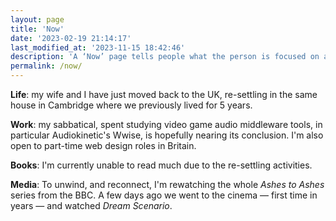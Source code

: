 ```yaml
---
layout: page
title: 'Now'
date: '2023-02-19 21:14:17'
last_modified_at: '2023-11-15 18:42:46'
description: 'A ‘Now’ page tells people what the person is focused on at this point in their life. From an idea by Derek Sivers.'
permalink: /now/
---
```

**Life**: my wife and I have just moved back to the UK, re-settling in the same house in Cambridge where we previously lived for 5 years. 

**Work**: my sabbatical, spent studying video game audio middleware tools, in particular Audiokinetic's Wwise, is hopefully nearing its conclusion. I'm also open to part-time web design roles in Britain. 

**Books**: I'm currently unable to read much due to the re-settling activities. 

**Media**: To unwind, and reconnect, I'm rewatching the whole _Ashes to Ashes_ series from the BBC. A few days ago we went to the cinema&nbsp;—&nbsp;first time in years — and watched _Dream Scenario_.